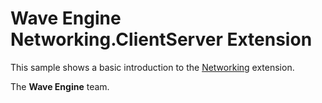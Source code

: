 # Wave Engine Networking.ClientServer Extension

This sample shows a basic introduction to the [Networking](http://doc.waveengine.net/api/WaveEngine.Networking.html) extension.


The **Wave Engine** team. 